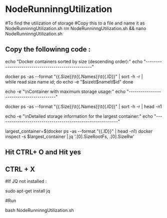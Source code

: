 # NodeRunninngUtilization
#To find the utilization of storage 
#Copy this to a file and name it as NodeRunninngUtilization.sh
rm NodeRunninngUtilization.sh && nano NodeRunninngUtilization.sh
## Copy the followinng code : 

echo "Docker containers sorted by size (descending order):"
echo "---------------------------------------------------"

docker ps -as --format "{{.Size}}\t{{.Names}}\t{{.ID}}" | sort -h -r | \
while read size name id; do
    echo -e "$size\t$name\t$id"
done

echo -e "\nContainer with maximum storage usage:"
echo "-----------------------------------------"

docker ps -as --format "{{.Size}}\t{{.Names}}\t{{.ID}}" | sort -h -r | head -n1

echo -e "\nDetailed storage information for the largest container:"
echo "-----------------------------------------------------------"

largest_container=$(docker ps -as --format "{{.ID}}" | head -n1)
docker inspect -s $largest_container | jq '.[0].SizeRootFs, .[0].SizeRw'

## Hit CTRL+ O and Hit yes 
## CTRL + X

#If JQ not installed : 

sudo apt-get install jq

#Run

bash NodeRunninngUtilization.sh
